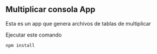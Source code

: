 ## Multiplicar consola App

Esta es un app que genera archivos de tablas de multiplicar

Ejecutar este comando

````
npm install

````